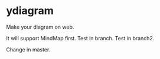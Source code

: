 # ydiagram
Make your diagram on web.

It will support MindMap first.
Test in branch.
Test in branch2.

Change in master.
